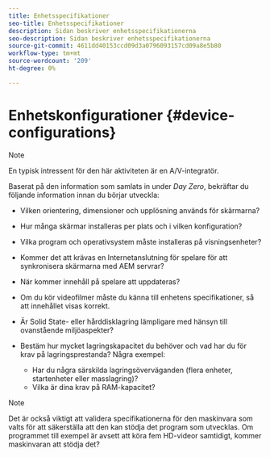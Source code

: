 ```yaml
---
title: Enhetsspecifikationer
seo-title: Enhetsspecifikationer
description: Sidan beskriver enhetsspecifikationerna
seo-description: Sidan beskriver enhetsspecifikationerna
source-git-commit: 4611dd40153ccd09d3a0796093157cd09a8e5b80
workflow-type: tm+mt
source-wordcount: '209'
ht-degree: 0%

---
```



# Enhetskonfigurationer {#device-configurations}

>[!NOTE]
>
>En typisk intressent för den här aktiviteten är en A/V-integratör.

Baserat på den information som samlats in under *Day Zero*, bekräftar du följande information innan du börjar utveckla:

* Vilken orientering, dimensioner och upplösning används för skärmarna?

* Hur många skärmar installeras per plats och i vilken konfiguration?

* Vilka program och operativsystem måste installeras på visningsenheter?

* Kommer det att krävas en Internetanslutning för spelare för att synkronisera skärmarna med AEM servrar?

* När kommer innehåll på spelare att uppdateras?

* Om du kör videofilmer måste du känna till enhetens specifikationer, så att innehållet visas korrekt.

* Är Solid State- eller hårddisklagring lämpligare med hänsyn till ovanstående miljöaspekter?

* Bestäm hur mycket lagringskapacitet du behöver och vad har du för krav på lagringsprestanda? Några exempel:
   * Har du några särskilda lagringsöverväganden (flera enheter, startenheter eller masslagring)?
   * Vilka är dina krav på RAM-kapacitet?


>[!NOTE]
>
>Det är också viktigt att validera specifikationerna för den maskinvara som valts för att säkerställa att den kan stödja det program som utvecklas. Om programmet till exempel är avsett att köra fem HD-videor samtidigt, kommer maskinvaran att stödja det?
